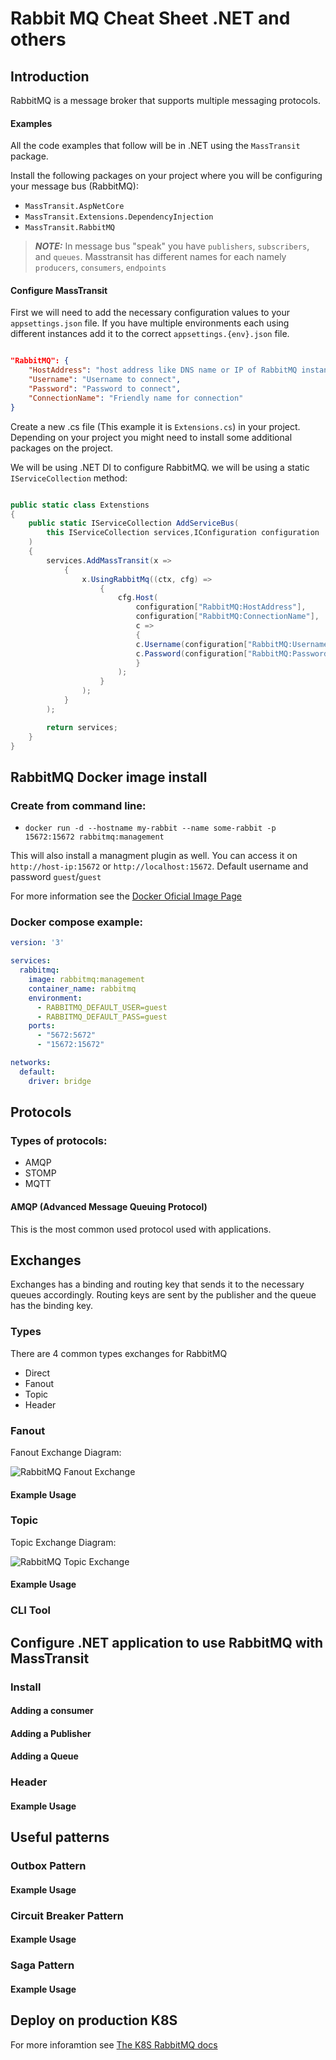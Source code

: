 # Rabbit MQ Cheat Sheet .NET and others

## Introduction

RabbitMQ is a message broker that supports multiple messaging protocols.

####  Examples

All the code examples that follow will be in .NET using the `MassTransit` package.

Install the following packages on your project where you will be configuring your message bus (RabbitMQ):

- `MassTransit.AspNetCore`
- `MassTransit.Extensions.DependencyInjection`
- `MassTransit.RabbitMQ`

> **_NOTE:_**  In message bus "speak" you have `publishers`, `subscribers`, and `queues`. Masstransit has different names for each namely `producers`, `consumers`, `endpoints`

#### Configure MassTransit

First we will need to add the necessary configuration values to your `appsettings.json` file. If you have multiple environments each using different instances add it to the correct `appsettings.{env}.json` file.

```json

"RabbitMQ": {
    "HostAddress": "host address like DNS name or IP of RabbitMQ instance",
    "Username": "Username to connect",
    "Password": "Password to connect",
    "ConnectionName": "Friendly name for connection"
}

```

Create a new .cs file (This example it is `Extensions.cs`) in your project. Depending on your project you might need to install some additional packages on the project.

We will be using .NET DI to configure RabbitMQ. we will be using a static `IServiceCollection` method:

```cs

public static class Extenstions
{
    public static IServiceCollection AddServiceBus(
        this IServiceCollection services,IConfiguration configuration
    )
    {
        services.AddMassTransit(x =>
            {   
                x.UsingRabbitMq((ctx, cfg) =>
                    {
                        cfg.Host(
                            configuration["RabbitMQ:HostAddress"], 
                            configuration["RabbitMQ:ConnectionName"], 
                            c =>
                            {
                            c.Username(configuration["RabbitMQ:Username"]);
                            c.Password(configuration["RabbitMQ:Password"]);
                            }
                        );                    
                    }
                );
            }
        );

        return services;
    }
}

```

## RabbitMQ Docker image install

### Create from command line:
- `docker run -d --hostname my-rabbit --name some-rabbit -p 15672:15672 rabbitmq:management`

This will also install a managment plugin as well. You can access it on `http://host-ip:15672` or `http://localhost:15672`. Default username and password `guest`/`guest`

For more information see the [Docker Oficial Image Page](https://hub.docker.com/_/rabbitmq)

### Docker compose example:

```yaml
version: '3'

services:
  rabbitmq:
    image: rabbitmq:management
    container_name: rabbitmq
    environment:
      - RABBITMQ_DEFAULT_USER=guest
      - RABBITMQ_DEFAULT_PASS=guest
    ports:
      - "5672:5672"
      - "15672:15672"

networks:
  default:
    driver: bridge
```

## Protocols

### Types of protocols:

- AMQP
- STOMP
- MQTT

#### AMQP (Advanced Message Queuing Protocol)

This is the most common used protocol used with applications.

## Exchanges

Exchanges has a binding and routing key that sends it to the necessary queues accordingly.
Routing keys are sent by the publisher and the queue has the binding key.

### Types

There are 4 common types exchanges for RabbitMQ

- Direct
- Fanout
- Topic
- Header



### Fanout

Fanout Exchange Diagram:

![RabbitMQ Fanout Exchange](https://github.com/clombo/cheatSheets/assets/11086072/ec0d95b6-38b2-4c3e-8f8a-a57c4b26e54c)

#### Example Usage

### Topic

Topic Exchange Diagram:

![RabbitMQ Topic Exchange](https://github.com/clombo/cheatSheets/assets/11086072/6489237a-f746-4256-a8d4-dddb48f577e4)


#### Example Usage

### CLI Tool

## Configure .NET application to use RabbitMQ with MassTransit

### Install





#### Adding a consumer
#### Adding a Publisher
#### Adding a Queue



### Header
#### Example Usage

## Useful patterns

### Outbox Pattern
#### Example Usage
### Circuit Breaker Pattern
#### Example Usage
### Saga Pattern
#### Example Usage

## Deploy on production K8S 

For more inforamtion see [The K8S RabbitMQ docs](https://www.rabbitmq.com/kubernetes/operator/operator-overview.html)
